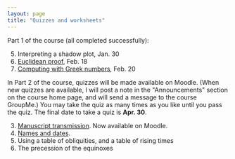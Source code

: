 ```yaml
---
layout: page
title: "Quizzes and worksheets"
---
```


Part 1 of the course (all completed successfully):

5. Interpreting a shadow plot, Jan. 30
1. [Euclidean proof](euclid/), Feb. 18
2. [Computing with Greek numbers](numbers/), Feb. 20

In Part 2 of the course, quizzes will be made available on Moodle.  (When new quizzes are available, I will post a note in the "Announcements" section on the course home page, and will send a message to the course GroupMe.) You may take the quiz as many times as you like until you pass the quiz.  The final date to take a quiz is **Apr. 30**.


3. [Manuscript transmission](manuscripts/).  Now available on Moodle.
5. [Names and dates](names-dates/).
4. Using a table of obliquities, and a table of rising times
7. The precession of the equinoxes
